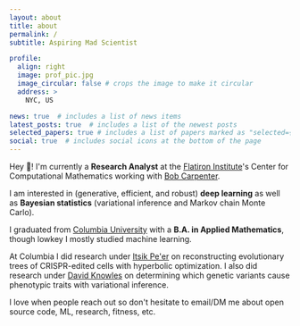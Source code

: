 ```yaml
---
layout: about
title: about
permalink: /
subtitle: Aspiring Mad Scientist

profile:
  align: right
  image: prof_pic.jpg
  image_circular: false # crops the image to make it circular
  address: >
    NYC, US

news: true  # includes a list of news items
latest_posts: true  # includes a list of the newest posts
selected_papers: true # includes a list of papers marked as "selected={true}"
social: true  # includes social icons at the bottom of the page
---
```


Hey :wave:! I'm currently a **Research Analyst** at the [Flatiron Institute](https://www.simonsfoundation.org/flatiron/)'s Center for Computational Mathematics working with [Bob Carpenter](https://bob-carpenter.github.io/).

I am interested in (generative, efficient, and robust) **deep learning** as well as **Bayesian statistics** (variational inference and Markov chain Monte Carlo).

I graduated from [Columbia University](https://www.columbia.edu/) with a **B.A. in Applied Mathematics**, though lowkey I mostly studied machine learning.

At Columbia I did research under [Itsik Pe'er](https://www.engineering.columbia.edu/faculty/itsik-peer) on reconstructing evolutionary trees of CRISPR-edited cells with hyperbolic optimization. I also did research under [David Knowles](https://davidaknowles.github.io/) on determining which genetic variants cause phenotypic traits with variational inference.

I love when people reach out so don't hesitate to email/DM me about open source code, ML, research, fitness, etc.
